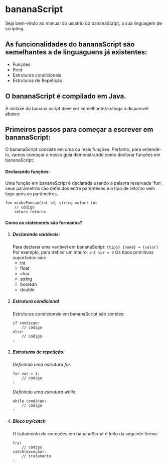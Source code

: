 # bananaScript
Seja bem-vindo ao manual do usuário do bananaScript, a sua linguagem de scripting.

## As funcionalidades do bananaScript são semelhantes a de linguaguens já existentes:

 - Funções
 - Print
 - Estruturas condicionais
 - Estruturas de Repetição

## O bananaScript é compilado em Java.
A sintaxe do banana script deve ser semelhante/análoga a disponível abaixo:

## Primeiros passos para começar a escrever em bananaScript:
O bananaScript consiste em uma ou mais funções. Portanto, para entendê-lo, vamos começar o nosso guia demonstrando como declarar funções em bananaScript:
#### Declarando funções: 
Uma função em bananaScript é declarada usando a palavra reservada 'fun', seus parâmetros são definidos entre parênteses e o tipo de retorno vem logo após os parâmetros. 
```
fun minhaFuncao(int id, string valor) int
    // código
    return retorno
```

#### Como os statements são formados? 
1. ##### Declarando variáveis: 
    Para declarar uma variável em bananaScript: 
    `{tipo} {nome} = {valor}`
    Por exemplo, para definir um inteiro: 
    `int var = 3`
    Os tipos primitivos suportados são: 
    - int 
    - float
    - char
    - string
    - boolean
    - double
2. ##### Estrutura condicional
    Estruturas condicionais em bananaScript são simples: 
    ```
    if condicao: 
        // código
    else: 
        // código
    :
    ```
2. ##### Estruturas de repetição: 
    *Definindo uma estrutura for:*
    ```
    for var = 2: 
        // código
    :
    ```
    *Definindo uma estrutura while:*
    ```
    while condicao: 
        // código
    :
    ```
4. ##### Bloco try/catch
    O tratamento de exceções em bananaScript é feito da seguinte forma: 
    ```
    try: 
        // código
    catch(exceção): 
        // tratamento
    :
    ```
